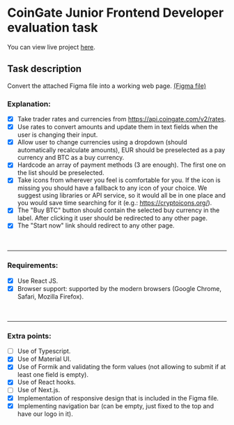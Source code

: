 # CoinGate Junior Frontend Developer evaluation task

You can view live project [here](http://rolandasseputis.lt:2548/).

## Task description

Convert the attached Figma file into a working web page. [(Figma file)](https://www.figma.com/file/qiJAnL7XAVIjhuBD88T26w/Buy%26sell-copy?node-id=0%3A1)

### Explanation:

- [x] Take trader rates and currencies from https://api.coingate.com/v2/rates.
- [x] Use rates to convert amounts and update them in text fields when the user is changing their input.
- [x] Allow user to change currencies using a dropdown (should automatically recalculate amounts), EUR should be preselected as a pay currency and BTC as a buy currency.
- [x] Hardcode an array of payment methods (3 are enough). The first one on the list should be preselected.
- [x] Take icons from wherever you feel is comfortable for you. If the icon is missing you should have a fallback to any icon of your choice. We suggest using libraries or API service, so it would all be in one place and you would save time searching for it (e.g.: https://cryptoicons.org/).
- [x] The "Buy BTC" button should contain the selected buy currency in the label. After clicking it user should be redirected to any other page.
- [x] The "Start now" link should redirect to any other page.
<br /><br /><br />
---

### Requirements:

- [x] Use React JS.
- [x] Browser support: supported by the modern browsers Google Chrome, Safari, Mozilla Firefox).
<br /><br /><br />
---

### Extra points:

- [ ] Use of Typescript.
- [x] Use of Material UI.
- [x] Use of Formik and validating the form values (not allowing to submit if at least one field is empty).
- [x] Use of React hooks.
- [ ] Use of Next.js.
- [x] Implementation of responsive design that is included in the Figma file.
- [x] Implementing navigation bar (can be empty, just fixed to the top and have our logo in it).

